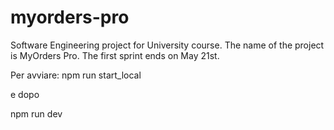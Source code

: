 # myorders-pro
Software Engineering project for University course. The name of the project is MyOrders Pro. The first sprint ends on May 21st.

Per avviare:
npm run start_local

e dopo

npm run dev
